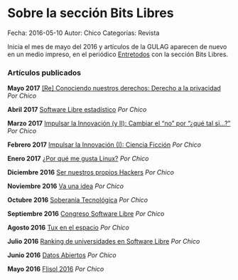Sobre la sección Bits Libres
=============================

Fecha: 2016-05-10
Autor:  Chico
Categorías: Revista

Inicia el mes de mayo del 2016 y artículos de la GULAG aparecen de nuevo en un medio impreso, en el periódico [Entretodos](http://periodicoentretodos.com/) con la sección Bits Libres.

<!-- break -->

### Artículos publicados

**Mayo 2017** [[Re] Conociendo nuestros derechos: Derecho a la privacidad](http://www.gulag.org.mx/entradas/2017-05-03-Bits-Libres-Derecho-A-La-Privacidad.html) _Por Chico_

**Abril 2017** [Software Libre estadístico](http://www.gulag.org.mx/entradas/2017-04-09-Bits-Libres-Software-Libre-Estadistico.html) _Por Chico_

**Marzo 2017** [Impulsar la Innovación (y II): Cambiar el “no” por “¿qué tal si...?”](http://www.gulag.org.mx/entradas/2017-03-08-Bits-Libres-Impulsar-La-Innovacion-Cambiar-No-Por-Si.html) _Por Chico_

**Febrero 2017** [Impulsar la Innovación (I): Ciencia Ficción](http://www.gulag.org.mx/entradas/2017-02-10-Bits-Libres-Impulsar-La-Innovacion-Ciencia-Ficcion.html) _Por Chico_

**Enero 2017** [¿Por qué me gusta Linux?](http://www.gulag.org.mx/entradas/2017-01-21-Bits-Libres-Por-que-me-gusta-linux.html) _Por Chico_

**Diciembre 2016** [Ser nuestros propios Hackers](http://www.gulag.org.mx/entradas/2016-12-10-Bits-Libres-Ser-Nuestro-Propio-Hacker.html) _Por Chico_

**Noviembre 2016** [Va una idea](http://www.gulag.org.mx/entradas/2016-11-09-Bits-Libres-Va-Una-Idea.html) _Por Chico_

**Octubre 2016** [Soberanía Tecnológica](http://www.gulag.org.mx/entradas/2016-10-05-Bits-Libres-Soberania-Tecnologica.html) _Por Chico_

**Septiembre 2016** [Congreso Software Libre](http://www.gulag.org.mx/entradas/2016-09-07-Bits-Libres-Congreso-Software-Libre.html) _Por Chico_

**Agosto 2016** [Tux en el espacio](http://www.gulag.org.mx/entradas/2016-08-10-Bits-Libres-Tux-Espacio.html) _Por Chico_

**Julio 2016** [Ranking de universidades en Software Libre](http://www.gulag.org.mx/entradas/2016-07-05-Bits-Libres-RuSL.html) _Por Chico_

**Junio 2016** [Datos Abiertos](http://www.gulag.org.mx/entradas/2016-06-14-Bits-Libres-Datos-Abiertos.html) _Por Chico_

**Mayo 2016** [Flisol 2016](http://www.gulag.org.mx/entradas/2016-05-10-Bits-Libres-Flisol-2016.html) _Por Chico_


